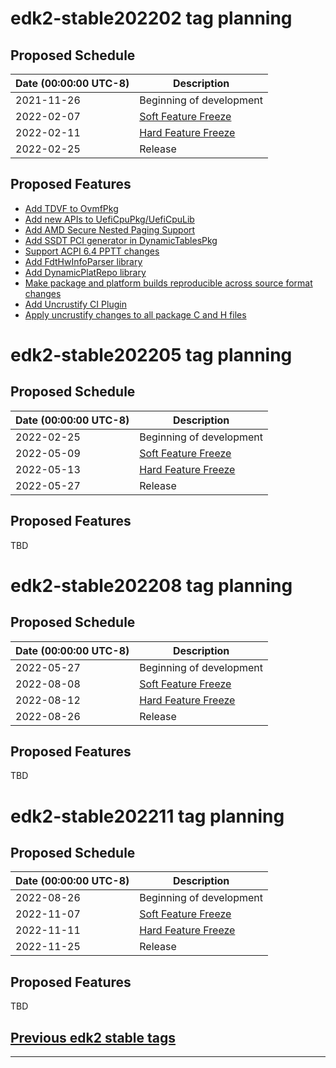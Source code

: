 # edk2-stable202202 tag planning

## Proposed Schedule

| Date (00:00:00 UTC-8)| Description                              |
| ---------------------| ---------------------------------------- |
| 2021-11-26           | Beginning of development                 |
| 2022-02-07           | [Soft Feature Freeze](SoftFeatureFreeze) |
| 2022-02-11           | [Hard Feature Freeze](HardFeatureFreeze) |
| 2022-02-25           | Release                                  |

## Proposed Features
* [Add TDVF to OvmfPkg](https://bugzilla.tianocore.org/show_bug.cgi?id=3429)
* [Add new APIs to UefiCpuPkg/UefiCpuLib](https://bugzilla.tianocore.org/show_bug.cgi?id=3698)
* [Add AMD Secure Nested Paging Support](https://bugzilla.tianocore.org/show_bug.cgi?id=3275)
* [Add SSDT PCI generator in DynamicTablesPkg](https://bugzilla.tianocore.org/show_bug.cgi?id=3682)
* [Support ACPI 6.4 PPTT changes](https://bugzilla.tianocore.org/show_bug.cgi?id=3697)
* [Add FdtHwInfoParser library](https://bugzilla.tianocore.org/show_bug.cgi?id=3741)
* [Add DynamicPlatRepo library](https://bugzilla.tianocore.org/show_bug.cgi?id=3743)
* [Make package and platform builds reproducible across source format changes](https://bugzilla.tianocore.org/show_bug.cgi?id=3688)
* [Add Uncrustify CI Plugin](https://bugzilla.tianocore.org/show_bug.cgi?id=3748)
* [Apply uncrustify changes to all package C and H files](https://bugzilla.tianocore.org/show_bug.cgi?id=3737)

# edk2-stable202205 tag planning

## Proposed Schedule

| Date (00:00:00 UTC-8)| Description                              |
| ---------------------| ---------------------------------------- |
| 2022-02-25           | Beginning of development                 |
| 2022-05-09           | [Soft Feature Freeze](SoftFeatureFreeze) |
| 2022-05-13           | [Hard Feature Freeze](HardFeatureFreeze) |
| 2022-05-27           | Release                                  |

## Proposed Features
TBD

# edk2-stable202208 tag planning

## Proposed Schedule

| Date (00:00:00 UTC-8)| Description                              |
| ---------------------| ---------------------------------------- |
| 2022-05-27           | Beginning of development                 |
| 2022-08-08           | [Soft Feature Freeze](SoftFeatureFreeze) |
| 2022-08-12           | [Hard Feature Freeze](HardFeatureFreeze) |
| 2022-08-26           | Release                                  |

## Proposed Features
TBD

# edk2-stable202211 tag planning

## Proposed Schedule

| Date (00:00:00 UTC-8)| Description                              |
| ---------------------| ---------------------------------------- |
| 2022-08-26           | Beginning of development                 |
| 2022-11-07           | [Soft Feature Freeze](SoftFeatureFreeze) |
| 2022-11-11           | [Hard Feature Freeze](HardFeatureFreeze) |
| 2022-11-25           | Release                                  |

## Proposed Features
TBD

## [Previous edk2 stable tags](https://github.com/tianocore/edk2/tags)

---
